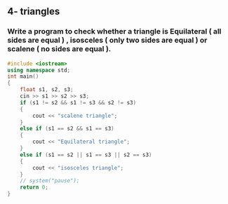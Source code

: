 ## 4- triangles

### Write a program to check whether a triangle is Equilateral ( all sides are equal ) , isosceles ( only two sides are equal ) or scalene ( no sides are equal ).
```cpp
#include <iostream>
using namespace std;
int main()
{
    float s1, s2, s3;
    cin >> s1 >> s2 >> s3;
    if (s1 != s2 && s1 != s3 && s2 != s3)
    {
        cout << "scalene triangle";
    }
    else if (s1 == s2 && s1 == s3)
    {
        cout << "Equilateral triangle";
    }
    else if (s1 == s2 || s1 == s3 || s2 == s3)
    {
        cout << "isosceles triangle";
    }
    // system("pause");
    return 0;
}
```
